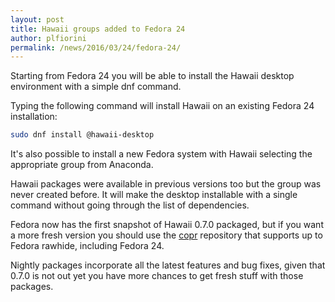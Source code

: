 ```yaml
---
layout: post
title: Hawaii groups added to Fedora 24
author: plfiorini
permalink: /news/2016/03/24/fedora-24/
---
```


Starting from Fedora 24 you will be able to install the Hawaii desktop
environment with a simple dnf command.

<!-- more -->

Typing the following command will install Hawaii on an existing Fedora 24
installation:

```sh
sudo dnf install @hawaii-desktop
```

It's also possible to install a new Fedora system with Hawaii selecting
the appropriate group from Anaconda.

Hawaii packages were available in previous versions too but the group was never
created before. It will make the desktop installable with a single command
without going through the list of dependencies.

Fedora now has the first snapshot of Hawaii 0.7.0 packaged, but if you want
a more fresh version you should use the [copr](https://copr.fedorainfracloud.org/coprs/plfiorini/hawaii-nightly/)
repository that supports up to Fedora rawhide, including Fedora 24.

Nightly packages incorporate all the latest features and bug fixes, given that 0.7.0 is not
out yet you have more chances to get fresh stuff with those packages.
